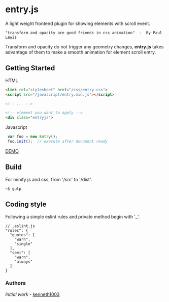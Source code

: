 # entry.js
A light weight frontend plugin for showing elements with scroll event. 
```
"transform and opacity are good friends in css animation"  -  By Paul Lewis 
```
Transform and opacity do not trigger any geometry changes, **entry.js** takes advantage of them to make a smooth animation for element scroll entry.

## Getting Started
HTML
```html
<link rel="stylesheet" href="/css/entry.css">
<script src="/javascript/entry.min.js"></script>

<!-- ... -->

<!-- element you want to apply -->
<div class="entryjs">
```
Javascript
```js
 var foo = new Entry();
 foo.init();  // execute after document ready
```

[DEMO](https://github.com/kenneth1003/entry.js/tree/master/demo)

## Build
For minify js and css, from '/src' to '/dist'.
```
~$ gulp
```

## Coding style

Following a simple eslint rules and private method begin with '_'.
```
// .eslint.js
"rules": {
  "quotes": [
    "warn",
    "single"
  ],
  "semi": [
    "warn",
    "always"
  ]
}
```


### Authors

*Initial work* - [kenneth1003](https://github.com/kenneth1003)



